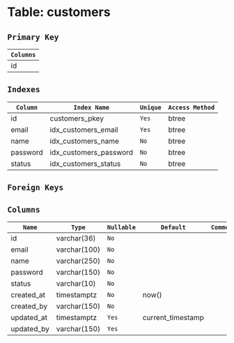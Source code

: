 # Table: customers

## `Primary Key`

| `Columns`    |
| ------------ |
| id           |

## `Indexes`
| `Column`         | `Index Name`                                 | `Unique`   | `Access Method`     |
| ---------------- | -------------------------------------------- | ---------- | ------------------- |
| id               | customers_pkey                               | `Yes`      | btree               |
| email            | idx_customers_email                          | `Yes`      | btree               |
| name             | idx_customers_name                           | `No`       | btree               |
| password         | idx_customers_password                       | `No`       | btree               |
| status           | idx_customers_status                         | `No`       | btree               |



## `Foreign Keys`

## `Columns`

| `Name`         | `Type`                                 | `Nullable` | `Default`           | `Comment`            |
| -------------- | -------------------------------------- | ---------- | ------------------- | -------------------- |
| id             | varchar(36)                            | `No`       |                     |                      |
| email          | varchar(100)                           | `No`       |                     |                      |
| name           | varchar(250)                           | `No`       |                     |                      |
| password       | varchar(150)                           | `No`       |                     |                      |
| status         | varchar(10)                            | `No`       |                     |                      |
| created_at     | timestamptz                            | `No`       | now()               |                      |
| created_by     | varchar(150)                           | `No`       |                     |                      |
| updated_at     | timestamptz                            | `Yes`      | current_timestamp   |                      |
| updated_by     | varchar(150)                           | `Yes`      |                     |                      |